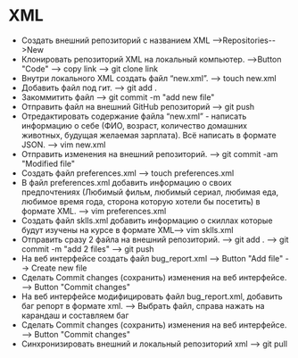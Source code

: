 # XML
 - Создать внешний репозиторий c названием XML -->Repositories-->New
 - Клонировать репозиторий XML на локальный компьютер. -->Button "Code" --> copy link --> git clone link
 - Внутри локального XML создать файл “new.xml”. --> touch new.xml
 - Добавить файл под гит. --> git add .
 - Закоммитить файл --> git commit -m "add new file"
 - Отправить файл на внешний GitHub репозиторий --> git push
 - Отредактировать содержание файла “new.xml” - написать информацию о себе (ФИО, возраст, количество домашних животных, будущая желаемая зарплата). Всё написать в формате JSON. 
 --> vim new.xml
 - Отправить изменения на внешний репозиторий. --> git commit -am "Modified file"
 - Создать файл preferences.xml --> touch preferences.xml
 - В файл preferences.xml добавить информацию о своих предпочтениях (Любимый фильм, любимый сериал, любимая еда, любимое время года, сторона которую хотели бы посетить) в формате XML. --> vim preferences.xml
- Создать файл sklls.xml добавить информацию о скиллах которые будут изучены на курсе в формате XML--> vim sklls.xml
- Отправить сразу 2 файла на внешний репозиторий. --> git add . --> git commit -m "add 2 files" --> git push
- На веб интерфейсе создать файл bug_report.xml --> Button "Add file" --> Create new file
- Сделать Commit changes (сохранить) изменения на веб интерфейсе. --> Button "Commit changes"
- На веб интерфейсе модифицировать файл bug_report.xml, добавить баг репорт в формате xml. --> Выбрать файл, справа нажать на карандаш и составляем баг
- Сделать Commit changes (сохранить) изменения на веб интерфейсе. --> Button "Commit changes"
- Синхронизировать внешний и локальный репозиторий xml --> git pull
